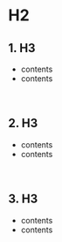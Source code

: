 # **H2**

## 1. H3

- contents
- contents

<br/>

## 2. H3

- contents
- contents

<br/>

## 3. H3

- contents
- contents
